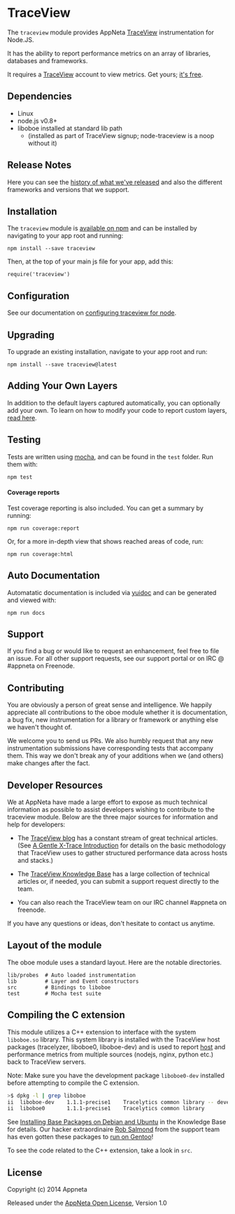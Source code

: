 # TraceView

The `traceview` module provides AppNeta [TraceView](http://www.appneta.com/application-performance-management/) instrumentation for Node.JS.

It has the ability to report performance metrics on an array of libraries,
databases and frameworks.

It requires a [TraceView](http://www.appneta.com/products/traceview/) account to
view metrics.  Get yours; [it's free](http://www.appneta.com/products/traceview/signup/index.html?Ref__c=20446).

## Dependencies

- Linux
- node.js v0.8+
- liboboe installed at standard lib path
    - (installed as part of TraceView signup; node-traceview is a noop without it)

## Release Notes

Here you can see the [history of what we've released](https://support.appneta.com/cloud/nodejs-instrumentation-release-notes) and also the different frameworks and versions that we support.

## Installation

The `traceview` module is [available on npm](http://npmjs.org/package/traceview) and can be installed by navigating to your app root and running:

```
npm install --save traceview
```

Then, at the top of your main js file for your app, add this:

```
require('traceview')
```

## Configuration

See our documentation on [configuring traceview for node](https://support.appneta.com/cloud/configuring-nodejs-instrumentation).

## Upgrading

To upgrade an existing installation, navigate to your app root and run:

```
npm install --save traceview@latest
```

## Adding Your Own Layers

In addition to the default layers captured automatically, you can optionally add your own. To learn on how to modify your code to report custom layers, [read here](https://docs.appneta.com/custom-nodejs-instrumentation).

## Testing

Tests are written using [mocha](http://npmjs.org/package/mocha), and can be
found in the `test` folder. Run them with:

```
npm test
```

#### Coverage reports

Test coverage reporting is also included. You can get a summary by running:

```
npm run coverage:report
```

Or, for a more in-depth view that shows reached areas of code, run:

```
npm run coverage:html
```

## Auto Documentation

Automatatic documentation is included via [yuidoc](http://yui.github.io/yuidoc/)
and can be generated and viewed with:

```
npm run docs
```

## Support

If you find a bug or would like to request an enhancement, feel free to file
an issue. For all other support requests, see our support portal or on
IRC @ #appneta on Freenode.

## Contributing

You are obviously a person of great sense and intelligence. We happily
appreciate all contributions to the oboe module whether it is documentation,
a bug fix, new instrumentation for a library or framework or anything else
we haven't thought of.

We welcome you to send us PRs. We also humbly request that any new
instrumentation submissions have corresponding tests that accompany
them. This way we don't break any of your additions when we (and others)
make changes after the fact.

## Developer Resources

We at AppNeta have made a large effort to expose as much technical information
as possible to assist developers wishing to contribute to the traceview module.
Below are the three major sources for information and help for developers:

* The [TraceView blog](http://www.appneta.com/blog) has a constant stream of
great technical articles.  (See [A Gentle X-Trace Introduction](http://www.appneta.com/blog/x-trace-introduction/)
for details on the basic methodology that TraceView uses to gather structured
performance data across hosts and stacks.)

* The [TraceView Knowledge Base](https://support.appneta.com/cloud/traceview)
has a large collection of technical articles or, if needed, you can submit a
support request directly to the team.

* You can also reach the TraceView team on our IRC channel #appneta on freenode.

If you have any questions or ideas, don't hesitate to contact us anytime.

## Layout of the module

The oboe module uses a standard layout.  Here are the notable directories.

```
lib/probes  # Auto loaded instrumentation
lib         # Layer and Event constructors
src         # Bindings to liboboe
test        # Mocha test suite
```

## Compiling the C extension

This module utilizes a C++ extension to interface with the system `liboboe.so`
library.  This system library is installed with the TraceView host packages
(tracelyzer, liboboe0, liboboe-dev) and is used to report
[host](http://www.appneta.com/blog/app-host-metrics/) and performance metrics
from multiple sources (nodejs, nginx, python etc.) back to TraceView servers.

Note: Make sure you have the development package `liboboe0-dev` installed
before attempting to compile the C extension.

```bash
>$ dpkg -l | grep liboboe
ii  liboboe-dev    1.1.1-precise1    Tracelytics common library -- development files
ii  liboboe0       1.1.1-precise1    Tracelytics common library
```

See [Installing Base Packages on Debian and Ubuntu](https://support.appneta.com/cloud/installing-traceview)
in the Knowledge Base for details.  Our hacker extraordinaire
[Rob Salmond](https://github.com/rsalmond) from the support team has even
gotten these packages to [run on Gentoo](http://www.appneta.com/blog/unsupported-doesnt-work/)!

To see the code related to the C++ extension, take a look in `src`.

## License

Copyright (c) 2014 Appneta

Released under the [AppNeta Open License](http://www.appneta.com/appneta-license), Version 1.0
